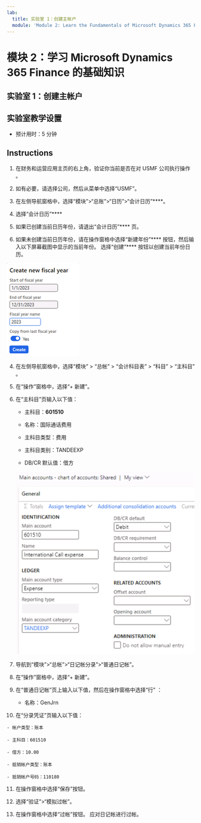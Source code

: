 ```yaml
---
lab:
  title: 实验室 1：创建主帐户
  module: 'Module 2: Learn the Fundamentals of Microsoft Dynamics 365 Finance'
---
```


# 模块 2：学习 Microsoft Dynamics 365 Finance 的基础知识

## 实验室 1：创建主帐户

## 实验室教学设置

   - 预计用时：5 分钟

## Instructions


1.  在财务和运营应用主页的右上角，验证你当前是否在对 USMF 公司执行操作 。

2.  如有必要，请选择公司，然后从菜单中选择“USMF”。
3.  在左侧导航窗格中，选择“模块”>“总账”>“日历”>“会计日历”****。
4.  选择“会计日历”****
5.  如果已创建当前日历年份，请退出“会计日历”**** 页。
6. 如果未创建当前日历年份，请在操作窗格中选择“新建年份”**** 按钮，然后输入以下屏幕截图中显示的当前年份。 选择“创建”**** 按钮以创建当前年份日历。

![屏幕截图描述了如何在会计日历中创建新年份](./media/lab-create-a-main-account-04.png)


4.  在左侧导航窗格中，选择“模块” > “总帐” > “会计科目表” > “科目” > “主科目”    。

5.  在“操作”窗格中，选择“+ 新建”。

6.  在“主科目”页输入以下值：

    - 主科目：**601510**

    - 名称：国际通话费用

    - 主科目类型：费用

    - 主科目类别：TANDEEXP

    - DB/CR 默认值：借方

    ![屏幕截图显示了主帐户 - 帐户图表：需要在其中添加不同值的共享页面。](./media/lab-create-a-main-account-01.png)

7.  导航到“模块”&gt;“总帐”&gt;“日记帐分录”&gt;“普通日记帐”。

8.  在“操作”窗格中，选择“+ 新建”。

9.  在“普通日记帐”页上输入以下值，然后在操作窗格中选择“行” ：

    - 名称：GenJrn

10.  在“分录凭证”页输入以下值：

    - 帐户类型：账本

    - 主科目：601510

    - 借方：10.00 

    - 抵销帐户类型：账本

    - 抵销帐户号码：110180 

11. 在操作窗格中选择“保存”按钮。

12. 选择“验证”&gt;“模拟过帐”。 

13. 在操作窗格中选择“过帐”按钮。 应对日记帐进行过帐。
